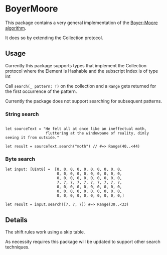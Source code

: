 # BoyerMoore

This package contains a very general implementation of the [Boyer-Moore algorithm](https://en.wikipedia.org/wiki/Boyer%E2%80%93Moore_string_search_algorithm).

It does so by extending the Collection protocol.

## Usage

Currently this package supports types that implement the Collection protocol where
the Element is Hashable and the subscript Index is of type Int

Call `search(_ pattern: T)` on the collection and a `Range` gets returned for
the first occurrence of the pattern.

Currently the package does not support searching for subsequent patterns.

### String search
```

let sourceText = "He felt all at once like an ineffectual moth,
                  fluttering at the windowpane of reality, dimly seeing it from outside."

let result = sourceText.search("moth") // #=> Range(40..<44)

```

### Byte search

```
let input: [UInt8] =  [0, 0, 0, 0, 0, 0, 0, 0, 0, 0,
                       0, 0, 0, 0, 0, 0, 0, 0, 0, 0,
                       0, 0, 0, 0, 0, 0, 0, 0, 0, 0,
                       7, 7, 7, 7, 7, 7, 7, 7, 7, 7,
                       0, 0, 0, 0, 0, 0, 0, 0, 0, 0,
                       0, 0, 0, 0, 0, 0, 0, 0, 0, 0,
                       0, 0, 0, 0, 0, 0, 0, 0, 0, 0,]

let result = input.search([7, 7, 7]) #=> Range(30..<33)

```

## Details

The shift rules work using a skip table.

As necessity requires this package will be updated to support other search techniques.
